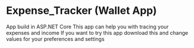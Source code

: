 # Expense_Tracker (Wallet App)
App build in ASP.NET Core
This app can help you with tracing your expenses and income 
If you want to try this app download this and change values for your preferences and settings
